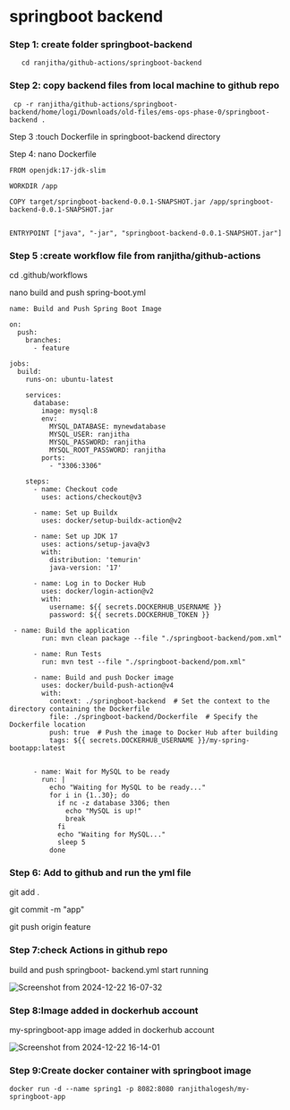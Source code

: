 
# springboot backend

### Step 1: create folder springboot-backend
```
   cd ranjitha/github-actions/springboot-backend
```  
### Step 2: copy backend files from local machine to github repo
```
 cp -r ranjitha/github-actions/springboot-backend/home/logi/Downloads/old-files/ems-ops-phase-0/springboot-backend .
 ```
Step 3 :touch Dockerfile in springboot-backend directory

Step 4: nano Dockerfile
```
FROM openjdk:17-jdk-slim

WORKDIR /app

COPY target/springboot-backend-0.0.1-SNAPSHOT.jar /app/springboot-backend-0.0.1-SNAPSHOT.jar


ENTRYPOINT ["java", "-jar", "springboot-backend-0.0.1-SNAPSHOT.jar"]
```
### Step 5 :create workflow file from ranjitha/github-actions

cd .github/workflows

nano build and push spring-boot.yml
```
name: Build and Push Spring Boot Image

on:
  push:
    branches:
      - feature

jobs:
  build:
    runs-on: ubuntu-latest

    services:
      database:
        image: mysql:8
        env:
          MYSQL_DATABASE: mynewdatabase
          MYSQL_USER: ranjitha
          MYSQL_PASSWORD: ranjitha
          MYSQL_ROOT_PASSWORD: ranjitha
        ports:
          - "3306:3306"

    steps:
      - name: Checkout code
        uses: actions/checkout@v3

      - name: Set up Buildx
        uses: docker/setup-buildx-action@v2

      - name: Set up JDK 17
        uses: actions/setup-java@v3
        with:
          distribution: 'temurin'
          java-version: '17'

      - name: Log in to Docker Hub
        uses: docker/login-action@v2
        with:
          username: ${{ secrets.DOCKERHUB_USERNAME }}
          password: ${{ secrets.DOCKERHUB_TOKEN }}

 - name: Build the application
        run: mvn clean package --file "./springboot-backend/pom.xml"

      - name: Run Tests
        run: mvn test --file "./springboot-backend/pom.xml"

      - name: Build and push Docker image
        uses: docker/build-push-action@v4
        with:
          context: ./springboot-backend  # Set the context to the directory containing the Dockerfile
          file: ./springboot-backend/Dockerfile  # Specify the Dockerfile location
          push: true  # Push the image to Docker Hub after building
          tags: ${{ secrets.DOCKERHUB_USERNAME }}/my-spring-bootapp:latest


      - name: Wait for MySQL to be ready
        run: |
          echo "Waiting for MySQL to be ready..."
          for i in {1..30}; do
            if nc -z database 3306; then
              echo "MySQL is up!"
              break
            fi
            echo "Waiting for MySQL..."
            sleep 5
          done

```
### Step 6: Add to github and run the yml file

git add .

git commit -m "app"

git push origin feature

### Step 7:check Actions in github repo
build and push springboot- backend.yml start running

![Screenshot from 2024-12-22 16-07-32](https://github.com/user-attachments/assets/306eee60-cd13-435d-a1b0-257d2988f2dc)



### Step 8:Image added in dockerhub account
 my-springboot-app image added in dockerhub account

![Screenshot from 2024-12-22 16-14-01](https://github.com/user-attachments/assets/d0ef4959-9ec7-49bb-b6b7-902171c3d197)



### Step 9:Create docker container with springboot image
```
docker run -d --name spring1 -p 8082:8080 ranjithalogesh/my-springboot-app
```










